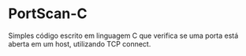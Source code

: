 # PortScan-C
Simples código escrito em linguagem C que verifica se uma porta está aberta em um host, utilizando TCP connect.
